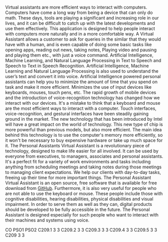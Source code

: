 Virtual assistants are more efficient ways to interact with computers. Computers have come a long way from being a device that can only do math. These days, tools are playing a significant and increasing role in our lives, and it can be difficult to catch up with the latest developments and use them effectively. This application is designed to help people interact with computers more naturally and in a more comfortable way. A Virtual Assistant allows a customer to ask for queries in the similar that they would have with a human, and is even capable of doing some basic tasks like opening apps, reading out news, taking notes, Playing video and pausing and playing them etc., with just a voice command. Artificial Intelligence, Machine Learning, and Natural Language Processing in Text to Speech and Speech to Text in Speech Recognition. Artificial Intelligence, Machine Learning and Natural Language Processing is also used to understand the user’s text and convert it into voice. Artificial Intelligence powered personal assistants can help you to minimize the amount of time that you spend on task and make it more efficient. Minimizes the use of input devices like keyboards, mouses, touch pens, etc. The rapid growth of mobile devices and the introduction of voice-recognition technology has changed how we interact with our devices. It's a mistake to think that a keyboard and mouse are the most efficient ways to interact with a computer. Touch interfaces, voice-recognition, and gestural interfaces have been steadily gaining ground in the market. The new technology that has been introduced by Intel will have a great impact on the world of technology. This new type of chip is more powerful than previous models, but also more efficient. The main idea behind this technology is to use the computer's memory more efficiently, so it won't be necessary to buy expensive hardware or take up much space for it. The Personal Assistants Virtual Assistant is a revolutionary piece of technology, designed to make life easier for all involved. It can be used by everyone from executives, to managers, associates and personal assistants. It's a perfect fit for a variety of work environments and tasks including anything from scheduling meetings and taking notes during those meetings to managing client expectations. We help our clients with day-to-day tasks, freeing up their time for more important things. The Personal Assistant Virtual Assistant is an open source, free software that is available for free download from [GitHub](https://github.com/chirag127/Olivia-A-Personal-Virtual-Assistant). Furthermore, it is also very useful for people who are not able to use the keyboard or mouse. These people include those with cognitive disabilities, hearing disabilities, physical disabilities and visual impairment. In order to serve them as well as they can, digital products should be developed to be fully accessible in the future. The Personal Assistant is designed especially for such people who want to interact with their machines and systems using voice.


CO PSO1 PSO2
C209.1 3 3
C209.2 3 3
C209.3 3 3
C209.4 3 3
C209.5 3 3
C209 3 3